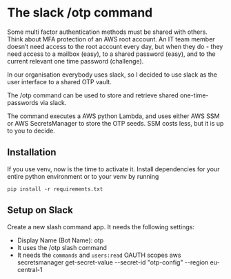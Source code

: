# The slack /otp command
Some multi factor authentication methods must be shared with others. Think about MFA protection of an AWS root account. An IT team member doesn’t need access to the root account every day, but when they do - they need access to a mailbox (easy), to a shared password (easy), and to the current relevant one time password (challenge).

In our organisation everybody uses slack, so I decided to use slack as the user interface to a shared OTP vault. 

The /otp command can be used to store and retrieve shared one-time-passwords via slack.   

The command executes a AWS python Lambda, and uses either AWS SSM or AWS SecretsManager to store the OTP seeds. SSM costs less, but it is up to you to decide. 

## Installation
If you use venv, now is the time to activate it. Install dependencies for your entire python environment or to your venv by running

`pip install -r requirements.txt`

## Setup on Slack 
Create a new slash command app. It needs the following settings: 
* Display Name (Bot Name): otp
* It uses the /otp slash command
* It needs the `commands` and `users:read` OAUTH scopes
aws secretsmanager get-secret-value --secret-id "otp-config"  --region eu-central-1
